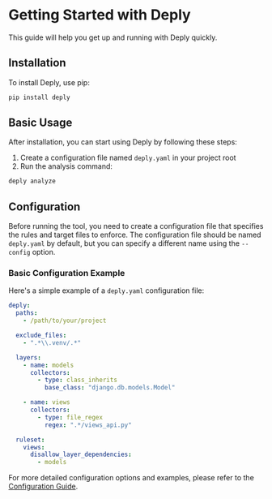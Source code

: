# Getting Started with Deply

This guide will help you get up and running with Deply quickly.

## Installation

To install Deply, use pip:

```bash
pip install deply
```

## Basic Usage

After installation, you can start using Deply by following these steps:

1. Create a configuration file named `deply.yaml` in your project root
2. Run the analysis command:

```bash
deply analyze
```

## Configuration

Before running the tool, you need to create a configuration file that specifies the rules and target files to enforce. The configuration file should be named `deply.yaml` by default, but you can specify a different name using the `--config` option.

### Basic Configuration Example

Here's a simple example of a `deply.yaml` configuration file:

```yaml
deply:
  paths:
    - /path/to/your/project

  exclude_files:
    - ".*\\.venv/.*"

  layers:
    - name: models
      collectors:
        - type: class_inherits
          base_class: "django.db.models.Model"

    - name: views
      collectors:
        - type: file_regex
          regex: ".*/views_api.py"

  ruleset:
    views:
      disallow_layer_dependencies:
        - models
```

For more detailed configuration options and examples, please refer to the [Configuration Guide](configuration.html).
